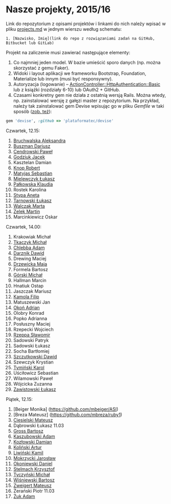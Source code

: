 # Nasze projekty, 2015/16

Link do repozytorium z opisami projektów i linkami do nich należy wpisać
w pliku [projects.md](projects.md) w jednym wierszu według schematu:

```
1. [Nazwisko, Imię](link do repo z rozwiązaniami zadań na GitHub, Bitbucket lub GitLab)
```

Projekt na zaliczenie musi zawierać następujące elementy:

1. Co najmniej jeden model. W bazie umieścić sporo danych
  (np. można skorzystać z gemu Faker).
1. Widoki i layout aplikacji we frameworku Bootstrap, Foundation, Materialize
   lub innym (musi być responsywny).
1. Autoryzacja (logowanie) – [ActionController::HttpAuthentication::Basic](http://edgeapi.rubyonrails.org/classes/ActionController/HttpAuthentication/Basic.html)
   lub z książki [](https://www.railstutorial.org/book) (rozdziały 6-10)
   lub OAuth2 + GitHub.
1. Czasami konkretny gem nie działa z ostatnią wersją Rails. Można wtedy, np. zainstalować
  wersję z gałęzi master z repozytorium. Na przykład, należy tak zainstalować
  gem Devise wpisując go w pliku _Gemfile_ w taki sposób
  ([zob. też](http://bundler.io/git.html)):

```ruby
gem 'devise', :github => 'plataformatec/devise'
```

Czwartek, 12.15:

1. [Bruchwalska Aleksandra](https://github.com/ABruchwalska/ror)
1. [Buszman Dariusz](https://github.com/dbuszman/flatmate_helper)
1. [Cendrowski Paweł](https://github.com/pcendrowski/asi-projekty)
1. [Godziuk Jacek](https://github.com/jgodziuk/ASI)
1. Kasztelan Damian
1. [Knop Robert](https://github.com/Amenorphus/ProjektASI)
1. [Matyjas Sebastian](https://github.com/reamider/asi)
1. [Mielewczyk Łukasz](https://github.com/romety2/asi)
1. [Pałkowska Klaudia](https://github.com/kpalkowska/rails)
1. Rostek Karolina
1. [Stypa Aneta](https://github.com/aneta-7/architektura)
1. [Tarnowski Łukasz](https://github.com/ltarnowski1/Architektura-serwisow-internetowych)
1. [Walczak Marta](https://github.com/mawala/Asi)
1. [Zelek Martin](https://github.com/martin123154/Architektura-serwis-w-internetowych)
1. Marcinkiewicz Oskar


Czwartek, 14.00:

1. Krakowiak Michał
1. [Tkaczyk Michał](https://github.com/Emkate/projektASI)
1. [Chlebba Adam](https://github.com/AChlebba/ASI)
1. [Darznik Dawid](https://github.com/Dawid93/ASI2016.git)
1. Drewing Maciej
1. [Drzewicka Maja](https://github.com/MajaD/Ruby_proj1.git)
1. Formela Bartosz
1. [Górski Michał](https://github.com/DajMiNazwe/asi)
1. Hallman Marcin
1. Hnatiuk Ostap
1. Jaszczak Mariusz
1. [Kamola Filip](https://github.com/fkamola/ASI)
1. Matuszewski Jan
1. [Okoń Adrian](https://github.com/adrianokon/asi_lab)
1. Olobry Konrad
1. Popko Adrianna
1. Posłuszny Maciej
1. Rzepecki Wojciech
1. [Rzeppa Sławomir](https://github.com/srzeppa/asi)
1. Sadowski Patryk
1. Sadowski Łukasz
1. Socha Bartłomiej
1. [Szczutkowski Dawid](https://github.com/dszczutkowski/ASI2016)
1. Szewczyk Krystian
1. [Tymiński Karol](https://github.com/ktyminski/asi-projekty)
1. Uściłowicz Sebastian
1. Wilamowski Paweł
1. Wójcicka Zuzanna
1. [Zawistowski Łukasz](https://github.com/lzawistowski/RailsProjekt1)

Piątek, 12.15:

1. [Beiger Monika] (https://github.com/mbeiger/ASI)
1. [Breza Mateusz] (https://github.com/mbreza/ruby1)
1. [Ciesielski Mateusz](https://github.com/m-ciesielski/rails)
1. Dąbrowski Łukasz 11.03
1. [Gross Bartosz](https://github.com/grossB/asi)
1. [Kaszubowski Adam](https://github.com/chomyczek/zaliczenie-asi)
1. [Kozłowski Damian](https://github.com/dkozlowski22/ASI-projekt) 
1. [Koliński Artur](https://github.com/artkolinski/rails)
1. [Liwiński Kamil](https://github.com/panUFO/ASI)
1. [Mokrzycki Jarosław](https://github.com/jmokrzycki/asi-projekt)
1. [Okoniewski Daniel](https://github.com/okoniewskid/Architektura_serwisow_internetowych)
1. [Stelmach Krzysztof](https://bitbucket.org/KrzysiekES/asi)
1. [Tyczyński Michał](https://github.com/mtyczynski/rails)
1. [Wiśniewski Bartosz](https://github.com/vvisnia/asi)
1. [Zweigert Mateusz](https://github.com/mzweigert/Rails)
1. Żerański Piotr 11.03
1. [Żuk Adam](https://github.com/adamzuk/asi-project)
